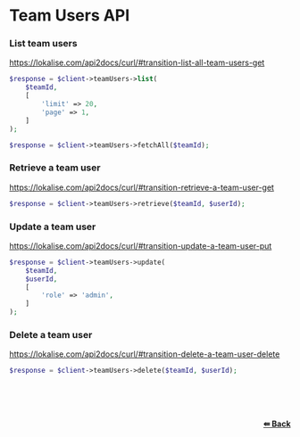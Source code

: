 # Team Users API

### List team users
https://lokalise.com/api2docs/curl/#transition-list-all-team-users-get

```php
$response = $client->teamUsers->list(
    $teamId,
    [
        'limit' => 20,
        'page' => 1,
    ]
);
```

```php
$response = $client->teamUsers->fetchAll($teamId);
```

### Retrieve a team user
https://lokalise.com/api2docs/curl/#transition-retrieve-a-team-user-get

```php
$response = $client->teamUsers->retrieve($teamId, $userId);
```

### Update a team user
https://lokalise.com/api2docs/curl/#transition-update-a-team-user-put

```php
$response = $client->teamUsers->update(
    $teamId,
    $userId,
    [
        'role' => 'admin',
    ]
);
```

### Delete a team user
https://lokalise.com/api2docs/curl/#transition-delete-a-team-user-delete

```php
$response = $client->teamUsers->delete($teamId, $userId);
```

<br/><br/><br/>
<div align="right">
    <b><a href="/README.md#request">⇚ Back</a></b>
</div>
<br/>
